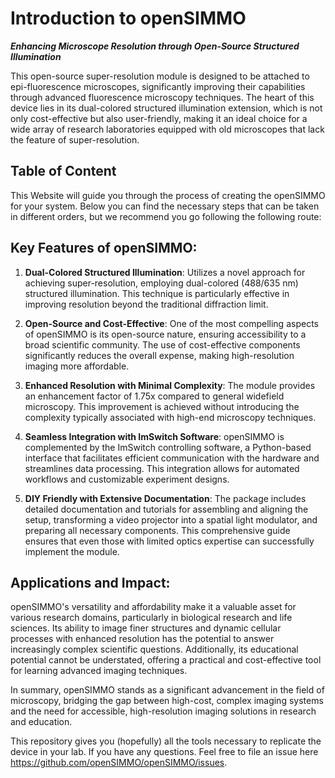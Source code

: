# Introduction to openSIMMO

***Enhancing Microscope Resolution through Open-Source Structured Illumination***

This open-source super-resolution module is designed to be attached to epi-fluorescence microscopes, significantly improving their capabilities through advanced fluorescence microscopy techniques. The heart of this device lies in its dual-colored structured illumination extension, which is not only cost-effective but also user-friendly, making it an ideal choice for a wide array of research laboratories equipped with old microscopes that lack the feature of super-resolution.

## Table of Content

This Website will guide you through the process of creating the openSIMMO for your system. Below you can find the necessary steps that can be taken in different orders, but we recommend you go following the following route:


## Key Features of openSIMMO:

1. **Dual-Colored Structured Illumination**: Utilizes a novel approach for achieving super-resolution, employing dual-colored (488/635 nm) structured illumination. This technique is particularly effective in improving resolution beyond the traditional diffraction limit.

2. **Open-Source and Cost-Effective**: One of the most compelling aspects of openSIMMO is its open-source nature, ensuring accessibility to a broad scientific community. The use of cost-effective components significantly reduces the overall expense, making high-resolution imaging more affordable.

3. **Enhanced Resolution with Minimal Complexity**: The module provides an enhancement factor of 1.75x compared to general widefield microscopy. This improvement is achieved without introducing the complexity typically associated with high-end microscopy techniques.

4. **Seamless Integration with ImSwitch Software**: openSIMMO is complemented by the ImSwitch controlling software, a Python-based interface that facilitates efficient communication with the hardware and streamlines data processing. This integration allows for automated workflows and customizable experiment designs.

5. **DIY Friendly with Extensive Documentation**: The package includes detailed documentation and tutorials for assembling and aligning the setup, transforming a video projector into a spatial light modulator, and preparing all necessary components. This comprehensive guide ensures that even those with limited optics expertise can successfully implement the module.

## Applications and Impact:

openSIMMO's versatility and affordability make it a valuable asset for various research domains, particularly in biological research and life sciences. Its ability to image finer structures and dynamic cellular processes with enhanced resolution has the potential to answer increasingly complex scientific questions. Additionally, its educational potential cannot be understated, offering a practical and cost-effective tool for learning advanced imaging techniques.

In summary, openSIMMO stands as a significant advancement in the field of microscopy, bridging the gap between high-cost, complex imaging systems and the need for accessible, high-resolution imaging solutions in research and education.

This repository gives you (hopefully) all the tools necessary to replicate the device in your lab. If you have any questions. Feel free to file an issue here https://github.com/openSIMMO/openSIMMO/issues.
